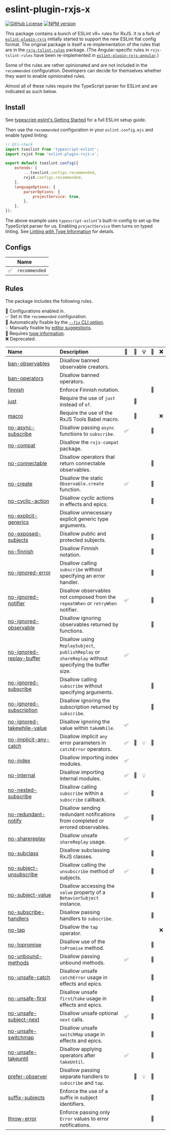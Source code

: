# eslint-plugin-rxjs-x

[![GitHub License](https://img.shields.io/badge/license-MIT-blue.svg)](https://github.com/JasonWeinzierl/eslint-plugin-rxjs-x/blob/master/LICENSE)
[![NPM version](https://img.shields.io/npm/v/eslint-plugin-rxjs-x.svg)](https://www.npmjs.com/package/eslint-plugin-rxjs-x)

This package contains a bunch of ESLint v9+ rules for RxJS.
It is a fork of [`eslint-plugin-rxjs`](https://github.com/cartant/eslint-plugin-rxjs)
initially started to support the new ESLint flat config format.
The original package is itself a re-implementation of the rules that are in the [`rxjs-tslint-rules`](https://github.com/cartant/rxjs-tslint-rules) package.
(The Angular-specific rules in `rxjs-tslint-rules` have been re-implemented in [`eslint-plugin-rxjs-angular`](https://github.com/cartant/eslint-plugin-rxjs-angular).)

Some of the rules are rather opinionated and are not included in the `recommended` configuration. Developers can decide for themselves whether they want to enable opinionated rules.

Almost all of these rules require the TypeScript parser for ESLint and are indicated as such below.

## Install

See [typescript-eslint's Getting Started](https://typescript-eslint.io/getting-started) for a full ESLint setup guide.

Then use the `recommended` configuration in your `eslint.config.mjs` and enable typed linting:

```js
// @ts-check
import tseslint from 'typescript-eslint';
import rxjsX from 'eslint-plugin-rxjs-x';

export default tseslint.config({
    extends: [
        ...tseslint.configs.recommended,
        rxjsX.configs.recommended,
    ],
    languageOptions: {
        parserOptions: {
            projectService: true,
        },
    },
});
```

The above example uses `typescript-eslint`'s built-in config to set up the TypeScript parser for us.
Enabling `projectService` then turns on typed linting.
See [Linting with Type Information](https://typescript-eslint.io/getting-started/typed-linting/) for details.

## Configs

<!-- begin auto-generated configs list -->

|    | Name          |
| :- | :------------ |
| ✅  | `recommended` |

<!-- end auto-generated configs list -->

## Rules

The package includes the following rules.

<!-- begin auto-generated rules list -->

💼 Configurations enabled in.\
✅ Set in the `recommended` configuration.\
🔧 Automatically fixable by the [`--fix` CLI option](https://eslint.org/docs/user-guide/command-line-interface#--fix).\
💡 Manually fixable by [editor suggestions](https://eslint.org/docs/latest/use/core-concepts#rule-suggestions).\
💭 Requires [type information](https://typescript-eslint.io/linting/typed-linting).\
❌ Deprecated.

| Name                                                                   | Description                                                                                          | 💼 | 🔧 | 💡 | 💭 | ❌  |
| :--------------------------------------------------------------------- | :--------------------------------------------------------------------------------------------------- | :- | :- | :- | :- | :- |
| [ban-observables](docs/rules/ban-observables.md)                       | Disallow banned observable creators.                                                                 |    |    |    |    |    |
| [ban-operators](docs/rules/ban-operators.md)                           | Disallow banned operators.                                                                           |    |    |    |    |    |
| [finnish](docs/rules/finnish.md)                                       | Enforce Finnish notation.                                                                            |    |    |    | 💭 |    |
| [just](docs/rules/just.md)                                             | Require the use of `just` instead of `of`.                                                           |    | 🔧 |    |    |    |
| [macro](docs/rules/macro.md)                                           | Require the use of the RxJS Tools Babel macro.                                                       |    | 🔧 |    |    | ❌  |
| [no-async-subscribe](docs/rules/no-async-subscribe.md)                 | Disallow passing `async` functions to `subscribe`.                                                   | ✅  |    |    | 💭 |    |
| [no-compat](docs/rules/no-compat.md)                                   | Disallow the `rxjs-compat` package.                                                                  |    |    |    |    |    |
| [no-connectable](docs/rules/no-connectable.md)                         | Disallow operators that return connectable observables.                                              |    |    |    | 💭 |    |
| [no-create](docs/rules/no-create.md)                                   | Disallow the static `Observable.create` function.                                                    | ✅  |    |    | 💭 |    |
| [no-cyclic-action](docs/rules/no-cyclic-action.md)                     | Disallow cyclic actions in effects and epics.                                                        |    |    |    | 💭 |    |
| [no-explicit-generics](docs/rules/no-explicit-generics.md)             | Disallow unnecessary explicit generic type arguments.                                                |    |    |    |    |    |
| [no-exposed-subjects](docs/rules/no-exposed-subjects.md)               | Disallow public and protected subjects.                                                              |    |    |    | 💭 |    |
| [no-finnish](docs/rules/no-finnish.md)                                 | Disallow Finnish notation.                                                                           |    |    |    | 💭 |    |
| [no-ignored-error](docs/rules/no-ignored-error.md)                     | Disallow calling `subscribe` without specifying an error handler.                                    |    |    |    | 💭 |    |
| [no-ignored-notifier](docs/rules/no-ignored-notifier.md)               | Disallow observables not composed from the `repeatWhen` or `retryWhen` notifier.                     | ✅  |    |    | 💭 |    |
| [no-ignored-observable](docs/rules/no-ignored-observable.md)           | Disallow ignoring observables returned by functions.                                                 |    |    |    | 💭 |    |
| [no-ignored-replay-buffer](docs/rules/no-ignored-replay-buffer.md)     | Disallow using `ReplaySubject`, `publishReplay` or `shareReplay` without specifying the buffer size. | ✅  |    |    |    |    |
| [no-ignored-subscribe](docs/rules/no-ignored-subscribe.md)             | Disallow calling `subscribe` without specifying arguments.                                           |    |    |    | 💭 |    |
| [no-ignored-subscription](docs/rules/no-ignored-subscription.md)       | Disallow ignoring the subscription returned by `subscribe`.                                          |    |    |    | 💭 |    |
| [no-ignored-takewhile-value](docs/rules/no-ignored-takewhile-value.md) | Disallow ignoring the value within `takeWhile`.                                                      | ✅  |    |    |    |    |
| [no-implicit-any-catch](docs/rules/no-implicit-any-catch.md)           | Disallow implicit `any` error parameters in `catchError` operators.                                  | ✅  | 🔧 | 💡 | 💭 |    |
| [no-index](docs/rules/no-index.md)                                     | Disallow importing index modules.                                                                    | ✅  |    |    |    |    |
| [no-internal](docs/rules/no-internal.md)                               | Disallow importing internal modules.                                                                 | ✅  | 🔧 | 💡 |    |    |
| [no-nested-subscribe](docs/rules/no-nested-subscribe.md)               | Disallow calling `subscribe` within a `subscribe` callback.                                          | ✅  |    |    | 💭 |    |
| [no-redundant-notify](docs/rules/no-redundant-notify.md)               | Disallow sending redundant notifications from completed or errored observables.                      | ✅  |    |    | 💭 |    |
| [no-sharereplay](docs/rules/no-sharereplay.md)                         | Disallow unsafe `shareReplay` usage.                                                                 | ✅  |    |    |    |    |
| [no-subclass](docs/rules/no-subclass.md)                               | Disallow subclassing RxJS classes.                                                                   |    |    |    | 💭 |    |
| [no-subject-unsubscribe](docs/rules/no-subject-unsubscribe.md)         | Disallow calling the `unsubscribe` method of subjects.                                               | ✅  |    |    | 💭 |    |
| [no-subject-value](docs/rules/no-subject-value.md)                     | Disallow accessing the `value` property of a `BehaviorSubject` instance.                             |    |    |    | 💭 |    |
| [no-subscribe-handlers](docs/rules/no-subscribe-handlers.md)           | Disallow passing handlers to `subscribe`.                                                            |    |    |    | 💭 |    |
| [no-tap](docs/rules/no-tap.md)                                         | Disallow the `tap` operator.                                                                         |    |    |    |    | ❌  |
| [no-topromise](docs/rules/no-topromise.md)                             | Disallow use of the `toPromise` method.                                                              |    |    |    | 💭 |    |
| [no-unbound-methods](docs/rules/no-unbound-methods.md)                 | Disallow passing unbound methods.                                                                    | ✅  |    |    | 💭 |    |
| [no-unsafe-catch](docs/rules/no-unsafe-catch.md)                       | Disallow unsafe `catchError` usage in effects and epics.                                             |    |    |    | 💭 |    |
| [no-unsafe-first](docs/rules/no-unsafe-first.md)                       | Disallow unsafe `first`/`take` usage in effects and epics.                                           |    |    |    | 💭 |    |
| [no-unsafe-subject-next](docs/rules/no-unsafe-subject-next.md)         | Disallow unsafe optional `next` calls.                                                               | ✅  |    |    | 💭 |    |
| [no-unsafe-switchmap](docs/rules/no-unsafe-switchmap.md)               | Disallow unsafe `switchMap` usage in effects and epics.                                              |    |    |    | 💭 |    |
| [no-unsafe-takeuntil](docs/rules/no-unsafe-takeuntil.md)               | Disallow applying operators after `takeUntil`.                                                       | ✅  |    |    | 💭 |    |
| [prefer-observer](docs/rules/prefer-observer.md)                       | Disallow passing separate handlers to `subscribe` and `tap`.                                         |    | 🔧 | 💡 | 💭 |    |
| [suffix-subjects](docs/rules/suffix-subjects.md)                       | Enforce the use of a suffix in subject identifiers.                                                  |    |    |    | 💭 |    |
| [throw-error](docs/rules/throw-error.md)                               | Enforce passing only `Error` values to error notifications.                                          |    |    |    | 💭 |    |

<!-- end auto-generated rules list -->
